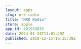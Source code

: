 ```yaml
---
layout: apps
slug: nrk-radio
title: "NRK Radio"
store: apple
app_id: 401928833
date: 2024-01-24T11:01:29Z
published: 2010-12-15T16:15:39Z
---
```

